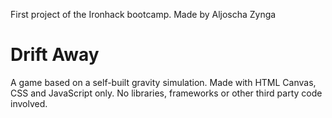 First project of the Ironhack bootcamp.
Made by Aljoscha Zynga

# Drift Away
A game based on a self-built gravity simulation. Made with HTML Canvas, CSS and JavaScript only. No libraries, frameworks or other third party code involved.
